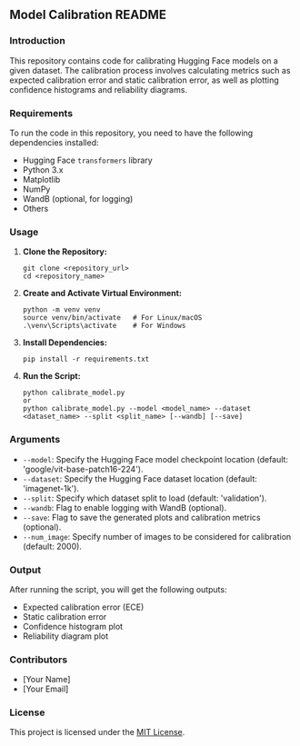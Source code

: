 ## Model Calibration README

### Introduction
This repository contains code for calibrating Hugging Face models on a given dataset. The calibration process involves calculating metrics such as expected calibration error and static calibration error, as well as plotting confidence histograms and reliability diagrams.

### Requirements
To run the code in this repository, you need to have the following dependencies installed:
- Hugging Face `transformers` library
- Python 3.x
- Matplotlib
- NumPy
- WandB (optional, for logging)
- Others

### Usage
1. **Clone the Repository:**
   ```
   git clone <repository_url>
   cd <repository_name>
   ```

2. **Create and Activate Virtual Environment:**
   ```
   python -m venv venv
   source venv/bin/activate   # For Linux/macOS
   .\venv\Scripts\activate    # For Windows
   ```

3. **Install Dependencies:**
   ```
   pip install -r requirements.txt
   ```

4. **Run the Script:**
   ```
   python calibrate_model.py
   or 
   python calibrate_model.py --model <model_name> --dataset <dataset_name> --split <split_name> [--wandb] [--save]
   ```

### Arguments
- `--model`: Specify the Hugging Face model checkpoint location (default: 'google/vit-base-patch16-224').
- `--dataset`: Specify the Hugging Face dataset location (default: 'imagenet-1k').
- `--split`: Specify which dataset split to load (default: 'validation').
- `--wandb`: Flag to enable logging with WandB (optional).
- `--save`: Flag to save the generated plots and calibration metrics (optional).
- `--num_image`: Specify number of images to be considered for calibration (default: 2000).

### Output
After running the script, you will get the following outputs:
- Expected calibration error (ECE)
- Static calibration error
- Confidence histogram plot
- Reliability diagram plot

### Contributors
- [Your Name]
- [Your Email]

### License
This project is licensed under the [MIT License](LICENSE).